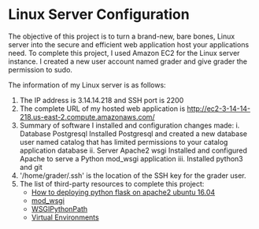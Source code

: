 # Linux Server Configuration

The objective of this project is to turn a brand-new, bare bones, Linux server into the secure and efficient web application host your applications need.
To complete this project,  I used Amazon EC2 for the Linux server instance. I created a new user account named grader and give grader the permission to sudo.

The information of my Linux server is as follows:
1. The IP address is 3.14.14.218 and SSH port is 2200
2. The complete URL of my hosted web application is http://ec2-3-14-14-218.us-east-2.compute.amazonaws.com/
3. Summary of software I installed and configuration changes made:
   i. Database Postgresql
      Installed Postgresql and created a new database user named catalog that has limited permissions to your catalog application database
   ii. Server Apache2 wsgi
      Installed and configured Apache to serve a Python mod_wsgi application
   iii. Installed python3 and git
4. '/home/grader/.ssh' is the location  of the SSH key for the grader user.
5. The list of third-party resources to complete this project:
   - [How to deploying python flask on apache2 ubuntu 16.04](https://www.youtube.com/watch?v=wq0saslschw)
   - [mod_wsgi](https://docs.webfaction.com/software/mod-wsgi.html)
   - [WSGIPythonPath](https://modwsgi.readthedocs.io/en/develop/configuration-directives/WSGIPythonPath.html)
   - [Virtual Environments](https://modwsgi.readthedocs.io/en/develop/user-guides/virtual-environments.html)

